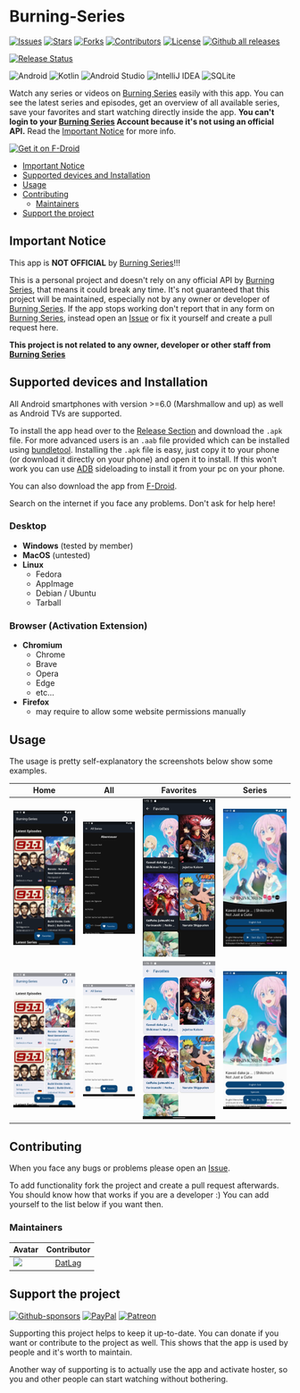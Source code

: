 # Burning-Series

[![Issues](https://img.shields.io/github/issues/DATL4G/Burning-Series.svg?style=for-the-badge)](https://github.com/DATL4G/Burning-Series/issues)
[![Stars](https://img.shields.io/github/stars/DATL4G/Burning-Series.svg?style=for-the-badge)](https://github.com/DATL4G/Burning-Series/stargazers)
[![Forks](https://img.shields.io/github/forks/DATL4G/Burning-Series.svg?style=for-the-badge)](https://github.com/DATL4G/Burning-Series/network/members)
[![Contributors](https://img.shields.io/github/contributors/DATL4G/Burning-Series.svg?style=for-the-badge)](https://github.com/DATL4G/Burning-Series/graphs/contributors)
[![License](https://img.shields.io/github/license/DATL4G/Burning-Series.svg?style=for-the-badge)](https://github.com/DATL4G/Burning-Series/blob/master/LICENSE)
[![Github all releases](https://img.shields.io/github/downloads/DATL4G/Burning-Series/total.svg?style=for-the-badge)](https://github.com/DATL4G/Burning-Series/releases)

[![Release Status](https://github.com/DatL4g/Burning-Series/actions/workflows/release.yml/badge.svg)](https://github.com/DATL4G/Burning-Series/actions/workflows/release.yml)

![Android](https://img.shields.io/badge/Android-3DDC84?style=for-the-badge&logo=android&logoColor=white)
![Kotlin](https://img.shields.io/badge/kotlin-%230095D5.svg?style=for-the-badge&logo=kotlin&logoColor=white)
![Android Studio](https://img.shields.io/badge/Android%20Studio-3DDC84.svg?style=for-the-badge&logo=android-studio&logoColor=white)
![IntelliJ IDEA](https://img.shields.io/badge/IntelliJIDEA-000000.svg?style=for-the-badge&logo=intellij-idea&logoColor=white)
![SQLite](https://img.shields.io/badge/sqlite-%2307405e.svg?style=for-the-badge&logo=sqlite&logoColor=white)

Watch any series or videos on [Burning Series](https://bs.to/) easily with this app.
You can see the latest series and episodes, get an overview of all available series, save your favorites and start watching directly inside the app.
**You can't login to your [Burning Series](https://bs.to/) Account because it's not using an official API.** Read the [Important Notice](#important-notice) for more info.

[<img src="https://fdroid.gitlab.io/artwork/badge/get-it-on.png" alt="Get it on F-Droid" height="60">](https://f-droid.org/packages/dev.datlag.burningseries/)

- [Important Notice](#important-notice)
- [Supported devices and Installation](#supported-devices-and-installation)
- [Usage](#usage)
- [Contributing](#contributing)
  - [Maintainers](#maintainers)
- [Support the project](#support-the-project)

## Important Notice

This app is **NOT OFFICIAL** by [Burning Series](https://bs.to/)!!!

This is a personal project and doesn't rely on any official API by [Burning Series](https://bs.to/), that means it could break any time.
It's not guaranteed that this project will be maintained, especially not by any owner or developer of [Burning Series](https://bs.to/).
If the app stops working don't report that in any form on [Burning Series](https://bs.to/), instead open an [Issue](https://github.com/DATL4G/BurningSeries-Android/issues/new/choose) or fix it yourself and create a pull request here.

**This project is not related to any owner, developer or other staff from [Burning Series](https://bs.to/)**

## Supported devices and Installation

All Android smartphones with version >=6.0 (Marshmallow and up) as well as Android TVs are supported.

To install the app head over to the [Release Section](https://github.com/DATL4G/BurningSeries-Android/releases) and download the ```.apk``` file. For more advanced users is an ```.aab``` file provided which can be installed using [bundletool](https://developer.android.com/studio/command-line/bundletool).
Installing the ```.apk``` file is easy, just copy it to your phone (or download it directly on your phone) and open it to install. If this won't work you can use [ADB](https://developer.android.com/studio/command-line/adb) sideloading to install it from your pc on your phone.

You can also download the app from [F-Droid](https://f-droid.org/packages/dev.datlag.burningseries/).

Search on the internet if you face any problems. Don't ask for help here!

### Desktop

- **Windows** (tested by member)
- **MacOS** (untested)
- **Linux**
  - Fedora
  - AppImage
  - Debian / Ubuntu
  - Tarball

### Browser (Activation Extension)

- **Chromium**
  - Chrome
  - Brave
  - Opera
  - Edge
  - etc...
- **Firefox**
  - may require to allow some website permissions manually

## Usage

The usage is pretty self-explanatory the screenshots below show some examples.

| Home                                                                                                                               | All                                                                                                                               | Favorites                                                                                                                               | Series                                                                                                                               |
|------------------------------------------------------------------------------------------------------------------------------------|-----------------------------------------------------------------------------------------------------------------------------------|-----------------------------------------------------------------------------------------------------------------------------------------|--------------------------------------------------------------------------------------------------------------------------------------|
| ![Home Dark](https://github.com/DATL4G/Burning-Series/blob/compose/fastlane/metadata/android/en-US/images/phoneScreenshots/5.png)  | ![All Dark](https://github.com/DATL4G/Burning-Series/blob/compose/fastlane/metadata/android/en-US/images/phoneScreenshots/6.png)  | ![Favorites Dark](https://github.com/DATL4G/Burning-Series/blob/compose/fastlane/metadata/android/en-US/images/phoneScreenshots/7.png)  | ![Series Dark](https://github.com/DATL4G/Burning-Series/blob/compose/fastlane/metadata/android/en-US/images/phoneScreenshots/8.png)  |
| ![Home Light](https://github.com/DATL4G/Burning-Series/blob/compose/fastlane/metadata/android/en-US/images/phoneScreenshots/1.png) | ![All Light](https://github.com/DATL4G/Burning-Series/blob/compose/fastlane/metadata/android/en-US/images/phoneScreenshots/2.png) | ![Favorites Light](https://github.com/DATL4G/Burning-Series/blob/compose/fastlane/metadata/android/en-US/images/phoneScreenshots/3.png) | ![Series Light](https://github.com/DATL4G/Burning-Series/blob/compose/fastlane/metadata/android/en-US/images/phoneScreenshots/4.png) |

## Contributing

When you face any bugs or problems please open an [Issue](https://github.com/DATL4G/Burning-Series/issues/new/choose).

To add functionality fork the project and create a pull request afterwards. You should know how that works if you are a developer :)
You can add yourself to the list below if you want then.

### Maintainers

| Avatar | Contributor |
|---|:---:|
| [![](https://avatars3.githubusercontent.com/u/46448715?s=50&v=4)](http://github.com/DatL4g) | [DatLag](http://github.com/DatL4g) |

## Support the project

[![Github-sponsors](https://img.shields.io/badge/sponsor-30363D?style=for-the-badge&logo=GitHub-Sponsors&logoColor=#EA4AAA)](https://github.com/sponsors/DATL4G)
[![PayPal](https://img.shields.io/badge/PayPal-00457C?style=for-the-badge&logo=paypal&logoColor=white)](https://paypal.me/datlag)
[![Patreon](https://img.shields.io/badge/Patreon-F96854?style=for-the-badge&logo=patreon&logoColor=white)](https://www.patreon.com/datlag)

Supporting this project helps to keep it up-to-date. You can donate if you want or contribute to the project as well.
This shows that the app is used by people and it's worth to maintain.

Another way of supporting is to actually use the app and activate hoster, so you and other people can start watching without bothering.
